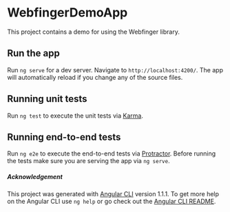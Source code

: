 # WebfingerDemoApp

This project contains a demo for using the Webfinger library.

## Run the app

Run `ng serve` for a dev server. Navigate to `http://localhost:4200/`. The app will automatically reload if you change any of the source files.

## Running unit tests

Run `ng test` to execute the unit tests via [Karma](https://karma-runner.github.io).

## Running end-to-end tests

Run `ng e2e` to execute the end-to-end tests via [Protractor](http://www.protractortest.org/).
Before running the tests make sure you are serving the app via `ng serve`.



##### Acknowledgement
This project was generated with [Angular CLI](https://github.com/angular/angular-cli) version 1.1.1.
To get more help on the Angular CLI use `ng help` or go check out the [Angular CLI README](https://github.com/angular/angular-cli/blob/master/README.md).
